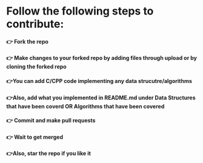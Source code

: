 <h1>Follow the following steps to contribute:</h1>

<h4>👉 Fork the repo</h4>
<h4>👉 Make changes to your forked repo by adding files through upload or by cloning the forked repo</h4>
<h4>👉You can add C/CPP code implementing any data strucutre/algorithms</h4>
<h4>👉Also, add what you implemented in README.md under Data Structures that have been coverd OR Algorithms that have been covered</h4>
<h4>👉 Commit and make pull requests</h4>
<h4>👉 Wait to get merged</h4>
<h4>👉Also, star the repo if you like it</h4>


